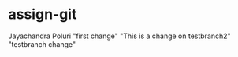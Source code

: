 # assign-git
Jayachandra Poluri
"first change"
"This is a change on testbranch2"
"testbranch change"
